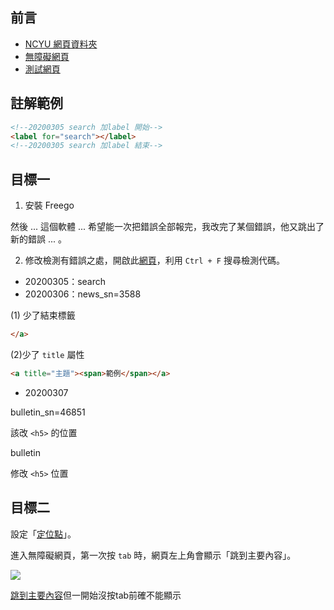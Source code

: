 ## 前言

- [NCYU 網頁資料夾](https://webhd.ncyu.edu.tw/share.cgi?ssid=07WBEfX)
- [無障礙網頁](https://www.handicap-free.nat.gov.tw/)
- [測試網頁](https://kevinhsu7361.github.io/NCYU/index2021_v2_test.html)

## 註解範例

```html
<!--20200305 search 加label 開始-->
<label for="search"></label>
<!--20200305 search 加label 結束-->
```

## 目標一

1. 安裝 Freego

然後 ... 這個軟體 ... 希望能一次把錯誤全部報完，我改完了某個錯誤，他又跳出了新的錯誤 ... 。

2. 修改檢測有錯誤之處，開啟此[網頁](https://www.handicap-free.nat.gov.tw/Accessible/Detail/144?Category=46)，利用 `Ctrl + F` 搜尋檢測代碼。

- 20200305：search
- 20200306：news_sn=3588

(1) 少了結束標籤 

```html
</a>
```

(2)少了 `title` 屬性

```html
<a title="主題"><span>範例</span></a>
```
- 20200307

bulletin_sn=46851

該改 `<h5>` 的位置

bulletin

修改 `<h5>` 位置

## 目標二

設定「[定位點](https://www.handicap-free.nat.gov.tw/Questions/Detail/82?Category=33)」。

進入無障礙網頁，第一次按 `tab` 時，網頁左上角會顯示「跳到主要內容」。

![](https://i.imgur.com/CsrDKCG.png)

<a href="#content" id="gotocenter" title="跳到主要內容" tabindex="1" class="sr-only sr-only-focusable">跳到主要內容</a>但一開始沒按tab前確不能顯示